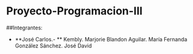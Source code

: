 # Proyecto-Programacion-III
##Integrantes:
- **José Carlos.- **
Kembly.
Marjorie Blandon Aguilar.
María Fernanda González Sánchez.
José David
